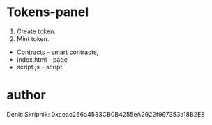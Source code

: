 # Tokens-panel
1. Create token.
2. Mint token.

- Contracts - smart contracts,
- index.html - page
- script.js - script.
# author
Denis Skripnik:
0xaeac266a4533CB0B4255eA2922f997353a18B2E8